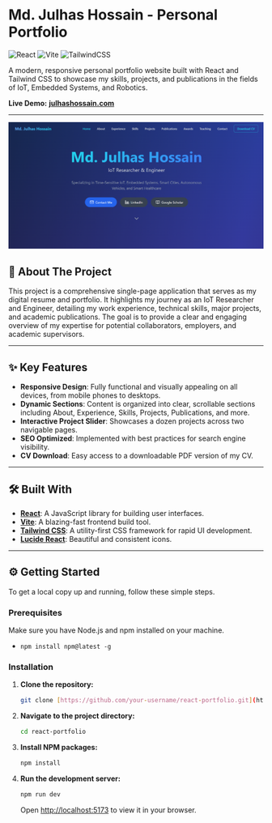 # Md. Julhas Hossain - Personal Portfolio

![React](https://img.shields.io/badge/react-%2320232a.svg?style=for-the-badge&logo=react&logoColor=%2361DAFB)
![Vite](https://img.shields.io/badge/vite-%23646CFF.svg?style=for-the-badge&logo=vite&logoColor=white)
![TailwindCSS](https://img.shields.io/badge/tailwindcss-%2338B2AC.svg?style=for-the-badge&logo=tailwind-css&logoColor=white)

A modern, responsive personal portfolio website built with React and Tailwind CSS to showcase my skills, projects, and publications in the fields of IoT, Embedded Systems, and Robotics.

**Live Demo:** [**julhashossain.com**](https://julhashossain.com)

---

![Portfolio Screenshot](https://raw.githubusercontent.com/julhas-hossain/my-portfolio/main/public/screenshot.png)


## 🚀 About The Project

This project is a comprehensive single-page application that serves as my digital resume and portfolio. It highlights my journey as an IoT Researcher and Engineer, detailing my work experience, technical skills, major projects, and academic publications. The goal is to provide a clear and engaging overview of my expertise for potential collaborators, employers, and academic supervisors.

---

## ✨ Key Features

* **Responsive Design**: Fully functional and visually appealing on all devices, from mobile phones to desktops.
* **Dynamic Sections**: Content is organized into clear, scrollable sections including About, Experience, Skills, Projects, Publications, and more.
* **Interactive Project Slider**: Showcases a dozen projects across two navigable pages.
* **SEO Optimized**: Implemented with best practices for search engine visibility.
* **CV Download**: Easy access to a downloadable PDF version of my CV.

---

## 🛠️ Built With

* **[React](https://reactjs.org/)**: A JavaScript library for building user interfaces.
* **[Vite](https://vitejs.dev/)**: A blazing-fast frontend build tool.
* **[Tailwind CSS](https://tailwindcss.com/)**: A utility-first CSS framework for rapid UI development.
* **[Lucide React](https://lucide.dev/)**: Beautiful and consistent icons.

---

## ⚙️ Getting Started

To get a local copy up and running, follow these simple steps.

### Prerequisites

Make sure you have Node.js and npm installed on your machine.
* `npm install npm@latest -g`

### Installation

1.  **Clone the repository:**
    ```sh
    git clone [https://github.com/your-username/react-portfolio.git](https://github.com/your-username/react-portfolio.git)
    ```
2.  **Navigate to the project directory:**
    ```sh
    cd react-portfolio
    ```
3.  **Install NPM packages:**
    ```sh
    npm install
    ```
4.  **Run the development server:**
    ```sh
    npm run dev
    ```
    Open [http://localhost:5173](http://localhost:5173) to view it in your browser.
